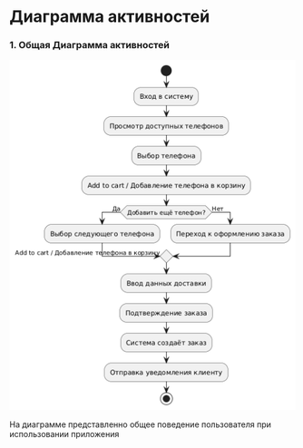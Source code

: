 # Диаграмма активностей    





### 1. Общая Диаграмма активностей  <a name="1"></a>

![Выбор способа входа в приложение](https://github.com/va1leks/Telephone-Shop/blob/main/Diagrams/images/activity.png)

На диаграмме представленно общее поведение пользователя при использовании приложения